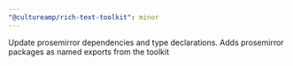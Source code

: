 ```yaml
---
"@cultureamp/rich-text-toolkit": minor
---
```


Update prosemirror dependencies and type declarations. Adds prosemirror packages as named exports from the toolkit
